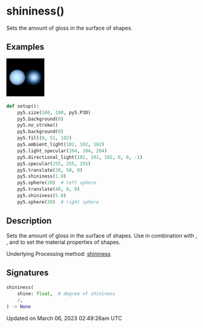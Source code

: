 # shininess()

Sets the amount of gloss in the surface of shapes.

## Examples

<div class="example-table">

<div class="example-row"><div class="example-cell-image">

![example picture for shininess()](/images/reference/Sketch_shininess_0.png)

</div><div class="example-cell-code">

```python
def setup():
    py5.size(100, 100, py5.P3D)
    py5.background(0)
    py5.no_stroke()
    py5.background(0)
    py5.fill(0, 51, 102)
    py5.ambient_light(102, 102, 102)
    py5.light_specular(204, 204, 204)
    py5.directional_light(102, 102, 102, 0, 0, -1)
    py5.specular(255, 255, 255)
    py5.translate(30, 50, 0)
    py5.shininess(1.0)
    py5.sphere(20)  # left sphere
    py5.translate(40, 0, 0)
    py5.shininess(5.0)
    py5.sphere(20)  # right sphere
```

</div></div>

</div>

## Description

Sets the amount of gloss in the surface of shapes. Use in combination with [](sketch_ambient), [](sketch_specular), and [](sketch_emissive) to set the material properties of shapes.

Underlying Processing method: [shininess](https://processing.org/reference/shininess_.html)

## Signatures

```python
shininess(
    shine: float,  # degree of shininess
    /,
) -> None
```

Updated on March 06, 2023 02:49:26am UTC
